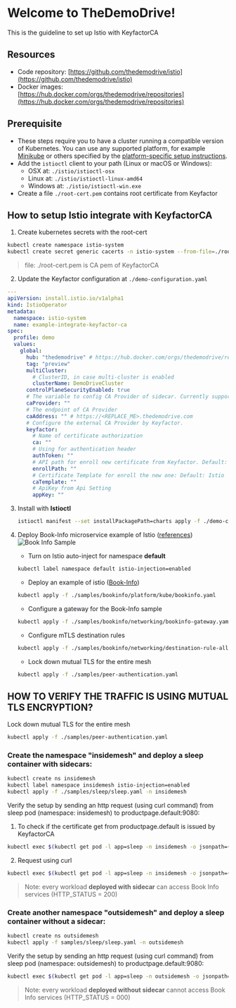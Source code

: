 # Welcome to TheDemoDrive!

This is the guideline to set up Istio with KeyfactorCA

## Resources

- Code repository: [https://github.com/thedemodrive/istio](https://github.com/thedemodrive/istio)
- Docker images: [https://hub.docker.com/orgs/thedemodrive/repositories](https://hub.docker.com/orgs/thedemodrive/repositories)

## Prerequisite

- These steps require you to have a cluster running a compatible version of Kubernetes. You can use any supported platform, for example [Minikube](https://kubernetes.io/docs/tasks/tools/install-minikube/) or others specified by the [platform-specific setup instructions](https://istio.io/docs/setup/platform-setup/).
- Add the  `istioctl`  client to your path (Linux or macOS or Windows):
  	- OSX at: `./istio/istioctl-osx`
  	- Linux at: `./istio/istioctl-linux-amd64`
  	- Windows at: `./istio/istioctl-win.exe`
- Create a file `./root-cert.pem` contains root certificate from Keyfactor

## How to setup Istio integrate with KeyfactorCA

1. Create kubernetes secrets with the root-cert

```bash
kubectl create namespace istio-system
kubectl create secret generic cacerts -n istio-system --from-file=./root-cert.pem
```

> file: ./root-cert.pem is CA pem of KeyfactorCA

2. Update the Keyfactor configuration at `./demo-configuration.yaml`

```yaml
---
apiVersion: install.istio.io/v1alpha1
kind: IstioOperator
metadata:
  namespace: istio-system
  name: example-integrate-keyfactor-ca
spec:
  profile: demo
  values:
    global:
      hub: "thedemodrive" # https://hub.docker.com/orgs/thedemodrive/repositories
      tag: "preview"
      multiCluster:
        # ClusterID, in case multi-cluster is enabled
        clusterName: DemoDriveCluster
      controlPlaneSecurityEnabled: true
      # The variable to config CA Provider of sidecar. Currently supported: KeyfactorCA, GoogleCA, Citadel
      caProvider: ""
      # The endpoint of CA Provider
      caAddress: "" # https://<REPLACE_ME>.thedemodrive.com
      # Configure the external CA Provider by Keyfactor.
      keyfactor:
        # Name of certificate authorization
        ca: ""
        # Using for authentication header
        authToken: ""
        # API path for enroll new certificate from Keyfactor. Default: /KeyfactorAPI/Enrollment/CSR
        enrollPath: ""
        # Certificate Template for enroll the new one: Default: Istio
        caTemplate: ""
        # ApiKey from Api Setting
        appKey: ""

```
 
3. Install with **Istioctl**

    ```bash
    istioctl manifest --set installPackagePath=charts apply -f ./demo-configuration.yaml
    ```

4. Deploy Book-Info microservice example of Istio ([references](https://istio.io/docs/examples/bookinfo/))
  ![Book Info Sample](https://istio.io/docs/examples/bookinfo/withistio.svg)
   - Turn on Istio auto-inject for namespace **default**

   ``` bash
   kubectl label namespace default istio-injection=enabled
   ```

   - Deploy an example of istio ([Book-Info](https://istio.io/docs/examples/bookinfo/))

   ``` bash
   kubectl apply -f ./samples/bookinfo/platform/kube/bookinfo.yaml
   ```

   - Configure a gateway for the Book-Info sample

   ``` bash
   kubectl apply -f ./samples/bookinfo/networking/bookinfo-gateway.yaml
   ```

   - Configure mTLS destination rules

   ``` bash
   kubectl apply -f ./samples/bookinfo/networking/destination-rule-all-mtls.yaml
   ```

   - Lock down mutual TLS for the entire mesh

   ``` bash
   kubectl apply -f ./samples/peer-authentication.yaml
   ```

## HOW TO VERIFY THE TRAFFIC IS USING MUTUAL TLS ENCRYPTION?
Lock down mutual TLS for the entire mesh

``` bash
kubectl apply -f ./samples/peer-authentication.yaml
```

### Create the namespace "insidemesh" and deploy a sleep container **with sidecars**:

```bash
kubectl create ns insidemesh
kubectl label namespace insidemesh istio-injection=enabled
kubectl apply -f ./samples/sleep/sleep.yaml -n insidemesh
```

Verify the setup by sending an http request (using curl command) from sleep pod (namespace: insidemesh) to productpage.default:9080:

1. To check if the certificate get from productpage.default is issued by KeyfactorCA

```bash
kubectl exec $(kubectl get pod -l app=sleep -n insidemesh -o jsonpath={.items..metadata.name}) -c sleep -n insidemesh -- openssl s_client -showcerts -connect productpage.default:9080
```

2. Request using curl

```bash
kubectl exec $(kubectl get pod -l app=sleep -n insidemesh -o jsonpath={.items..metadata.name}) -c sleep -n insidemesh -- curl http://productpage.default:9080 -s -o /dev/null -w "sleep.insidemesh to http://productpage.default:9080: -> HTTP_STATUS: %{http_code}\n"
```

> Note: every workload **deployed with sidecar** can access Book Info services (HTTP_STATUS = 200)

### Create another namespace "outsidemesh" and deploy a sleep container **without a sidecar**:

```bash
kubectl create ns outsidemesh
kubectl apply -f samples/sleep/sleep.yaml -n outsidemesh
```

Verify the setup by sending an http request (using curl command) from sleep pod (namespace: outsidemesh) to productpage.default:9080:

```bash
kubectl exec $(kubectl get pod -l app=sleep -n outsidemesh -o jsonpath={.items..metadata.name}) -c sleep -n outsidemesh -- curl http://productpage.default:9080 -s -o /dev/null -w "sleep.outsidemesh to http://productpage.default:9080: -> HTTP_STATUS: %{http_code}\n"
```
> Note: every workload **deployed without sidecar** cannot access Book Info services (HTTP_STATUS = 000)
